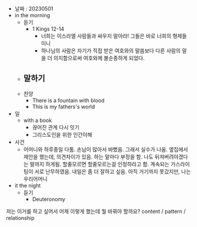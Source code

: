 - 날짜 : 20230501
- in the morning
	- 듣기
		- 1 Kings 12-14
			- 너희는 이스라엘 사람들과 싸우지 말아라! 그들은 바로 너희의 형제들이니
			- 하나님의 사람은 자기가 직접 받은 여호와의 말씀보다 다른 사람의 말을 더 의지함으로써 여호와께 불순종하게 되었다.
	- 말하기
		- 
	- 찬양
		- There is a fountain with blood
		- This is my fathers's world
- 일
	- with a book
		- 끊어진 관계 다시 잇기
		- 그리스도인을 위한 인간이해
- 사건
	- 어머니와 하루종일 다툼. 손님이 많아서 바뻤음. 그래서 실수가 나옴. 옆집에서 제안을 했는데, 의견차이가 있음. 하는 말마다 부정을 함. 나도 뒤져버려야겠다는 말까지 하게됨. 할줄모르면 할줄모르는걸 인정하라고 함. 계속되는 가스라이팅이 서로 난무하였음. 내일은 좀 더 잘하고 싶음. 아직 거기까지 못갔지만, 나는 우리어머니
- it the night
	- 듣기
		- Deuteronomy 






저는 이거를 하고 싶어서 어제 이렇게 했는데 뭘 바꿔야 할까요?
content / pattern / relationship